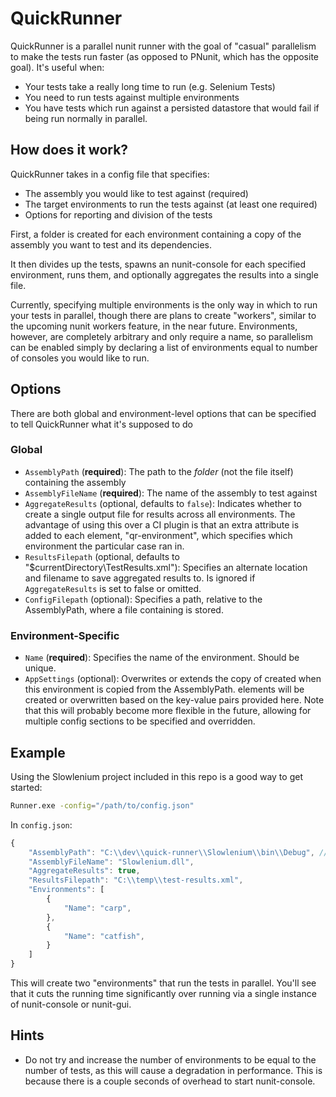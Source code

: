 # QuickRunner

QuickRunner is a parallel nunit runner with the goal of "casual" parallelism to make the tests run faster (as opposed to PNunit, which has the opposite goal). It's useful when:

- Your tests take a really long time to run (e.g. Selenium Tests)
- You need to run tests against multiple environments
- You have tests which run against a persisted datastore that would fail if being run normally in parallel.

## How does it work?

QuickRunner takes in a config file that specifies:

- The assembly you would like to test against (required)
- The target environments to run the tests against (at least one required)
- Options for reporting and division of the tests

First, a folder is created for each environment containing a copy of the assembly you want to test and its dependencies.

It then divides up the tests, spawns an nunit-console for each specified environment, runs them, and optionally aggregates the results into a single file.

Currently, specifying multiple environments is the only way in which to run your tests in parallel, though there are plans to create "workers", similar to the upcoming nunit workers feature, in the near future. Environments, however, are completely arbitrary and only require a name, so parallelism can be enabled simply by declaring a list of environments equal to number of consoles you would like to run.

## Options

There are both global and environment-level options that can be specified to tell QuickRunner what it's supposed to do

### Global

- `AssemblyPath` (**required**): The path to the *folder* (not the file itself) containing the assembly
- `AssemblyFileName` (**required**): The name of the assembly to test against
- `AggregateResults` (optional, defaults to `false`): Indicates whether to create a single output file for results across all environments. The advantage of using this over a CI plugin is that an extra attribute is added to each <test-case> element, "qr-environment", which specifies which environment the particular case ran in.
- `ResultsFilepath` (optional, defaults to "$currentDirectory\TestResults.xml"): Specifies an alternate location and filename to save aggregated results to. Is ignored if `AggregateResults` is set to false or omitted.
- `ConfigFilepath` (optional): Specifies a path, relative to the AssemblyPath, where a file containing <app-settings> is stored.


### Environment-Specific
- `Name` (**required**): Specifies the name of the environment. Should be unique.
- `AppSettings` (optional): Overwrites or extends the copy of <app-settings> created when this environment is copied from the AssemblyPath. <add> elements will be created or overwritten based on the key-value pairs provided here. Note that this will probably become more flexible in the future, allowing for multiple config sections to be specified and overridden.

## Example

Using the Slowlenium project included in this repo is a good way to get started:

```bash
Runner.exe -config="/path/to/config.json"
```

In `config.json`:

```javascript
{
	"AssemblyPath": "C:\\dev\\quick-runner\\Slowlenium\\bin\\Debug", // assuming this is where the project is on your local filesystem
	"AssemblyFileName": "Slowlenium.dll",
	"AggregateResults": true,
	"ResultsFilepath": "C:\\temp\\test-results.xml",
	"Environments": [
		{
			"Name": "carp",
		},
		{
			"Name": "catfish",
		}
	]
}
```

This will create two "environments" that run the tests in parallel. You'll see that it cuts the running time significantly over running via a single instance of nunit-console or nunit-gui.

## Hints

- Do not try and increase the number of environments to be equal to the number of tests, as this will cause a degradation in performance. This is because there is a couple seconds of overhead to start nunit-console.